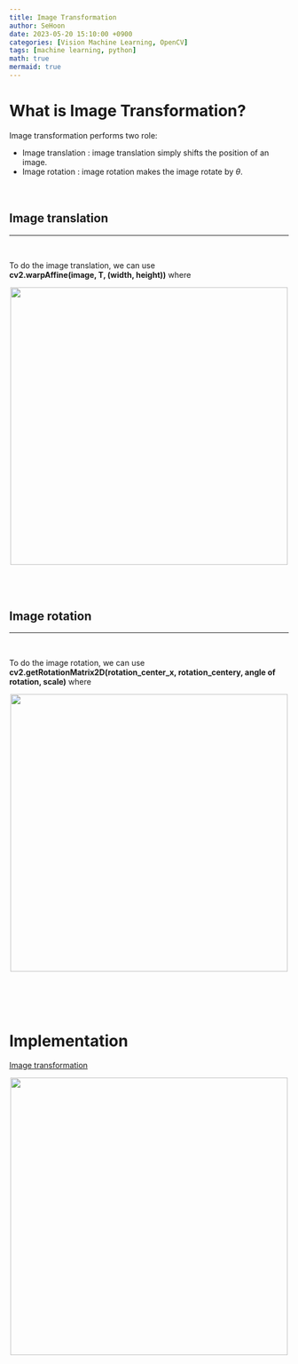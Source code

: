 ```yaml
---
title: Image Transformation
author: SeHoon
date: 2023-05-20 15:10:00 +0900
categories: [Vision Machine Learning, OpenCV]
tags: [machine learning, python]
math: true
mermaid: true
---
```


# What is Image Transformation?

Image transformation performs two role:
+ Image translation : image translation simply shifts the position of an image. 
+ Image rotation : image rotation makes the image rotate by $\theta$.
<br><br><br>

## Image translation
---
<br>

To do the image translation, we can use <br>
**cv2.warpAffine(image, T, (width, height))** where 

<center>
<img src="https://github.com/csh970605/csh970605.github.io/assets/28240052/18925822-0ff2-47f0-8b65-4691fb4b091d" width=500>
</center>
<br><br>
<br>

## Image rotation
---
<br>

To do the image rotation, we can use <br>
**cv2.getRotationMatrix2D(rotation_center_x, rotation_centery, angle of rotation, scale)** where
<center>
<img src="https://github.com/csh970605/csh970605.github.io/assets/28240052/4a215d45-34ca-4ff8-9dde-134815f38e75" width=500>
</center>
<br><br>
<br><br>

# Implementation

[Image transformation](https://github.com/csh970605/Modern_Computer_Vision/blob/main/OpenCV/5.%20Transformations%20-%20Translations%20and%20Rotations.ipynb)


<center>
<img src="" width=500>
</center>
<br><br>